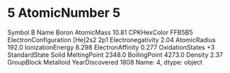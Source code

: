 # 5 AtomicNumber                       5
Symbol                             B
Name                           Boron
AtomicMass                     10.81
CPKHexColor                   FFB5B5
ElectronConfiguration    [He]2s2 2p1
Electronegativity               2.04
AtomicRadius                   192.0
IonizationEnergy               8.298
ElectronAffinity               0.277
OxidationStates                   +3
StandardState                  Solid
MeltingPoint                  2348.0
BoilingPoint                  4273.0
Density                         2.37
GroupBlock                 Metalloid
YearDiscovered                  1808
Name: 4, dtype: object